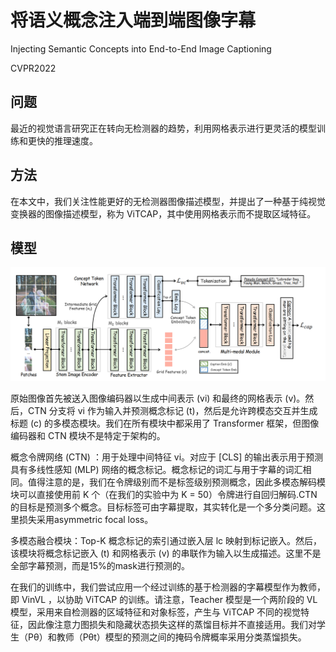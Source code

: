 # 将语义概念注入端到端图像字幕

Injecting Semantic Concepts into End-to-End Image Captioning

CVPR2022

## 问题

最近的视觉语言研究正在转向无检测器的趋势，利用网格表示进行更灵活的模型训练和更快的推理速度。

## 方法

在本文中，我们关注性能更好的无检测器图像描述模型，并提出了一种基于纯视觉变换器的图像描述模型，称为 ViTCAP，其中使用网格表示而不提取区域特征。

## 模型

![image-20221028170433670](../image/image-20221028170433670.png)

原始图像首先被送入图像编码器以生成中间表示 (vi) 和最终的网格表示 (v)。然后，CTN 分支将 vi 作为输入并预测概念标记 (t)，然后是允许跨模态交互并生成标题 (c) 的多模态模块。我们在所有模块中都采用了 Transformer 框架，但图像编码器和 CTN 模块不是特定于架构的。

概念令牌网络 (CTN) ：用于处理中间特征 vi。对应于 [CLS] 的输出表示用于预测具有多线性感知 (MLP) 网络的概念标记。概念标记的词汇与用于字幕的词汇相同。值得注意的是，我们在令牌级别而不是标签级别预测概念，因此多模态解码模块可以直接使用前 K 个（在我们的实验中为 K = 50）令牌进行自回归解码.CTN的目标是预测多个概念。目标标签可由字幕提取，其实转化是一个多分类问题。这里损失采用asymmetric focal loss。

多模态融合模块：Top-K 概念标记的索引通过嵌入层 lc 映射到标记嵌入。然后，该模块将概念标记嵌入 (t) 和网格表示 (v) 的串联作为输入以生成描述。这里不是全部字幕预测，而是15%的mask进行预测的。

在我们的训练中，我们尝试应用一个经过训练的基于检测器的字幕模型作为教师，即 VinVL ，以协助 ViTCAP 的训练。请注意，Teacher 模型是一个两阶段的 VL 模型，采用来自检测器的区域特征和对象标签，产生与 ViTCAP 不同的视觉特征，因此像注意力图损失和隐藏状态损失这样的蒸馏目标并不直接适用。我们对学生（Pθ）和教师（Pθt）模型的预测之间的掩码令牌概率采用分类蒸馏损失。

